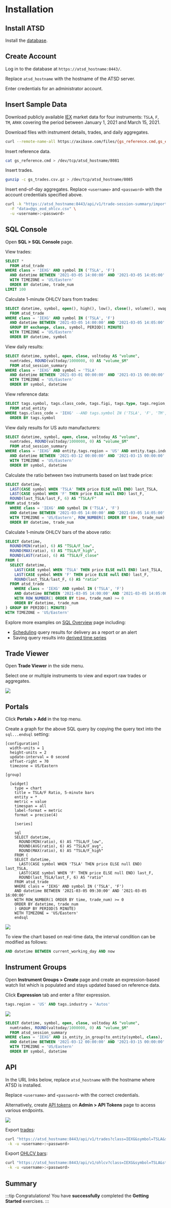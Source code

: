 # Installation

## Install ATSD

Install the [database](install.md).

## Create Account

Log in to the database at `https://atsd_hostname:8443/`.

Replace `atsd_hostname` with the hostname of the ATSD server.

Enter credentials for an administrator account.

## Insert Sample Data

Download publicly available [IEX](https://iextrading.com/apiexhibita/) market data for four instruments: `TSLA`, `F`, `TM`, `ARKK` covering the period between January 1, 2021 and March 15, 2021.

Download files with instrument details, trades, and daily aggregates.

```bash
curl --remote-name-all https://axibase.com/files/{gs_reference.cmd,gs_eod_ohlcv.csv,gs_trades.csv.gz}
```

Insert reference data.

```bash
cat gs_reference.cmd > /dev/tcp/atsd_hostname/8081
```

Insert trades.

```bash
gunzip -c gs_trades.csv.gz > /dev/tcp/atsd_hostname/8085
```

Insert end-of-day aggregates. Replace `<username>` and `<password>` with the account credentials specified above.

```bash
curl -k "https://atsd_hostname:8443/api/v1/trade-session-summary/import" \
  -F "data=@gs_eod_ohlcv.csv" \
  -u <username>:<password>
```

## SQL Console

Open **SQL > SQL Console** page.

View trades:

```sql
SELECT *
  FROM atsd_trade
WHERE class = 'IEXG' AND symbol IN ('TSLA', 'F')
  AND datetime BETWEEN '2021-03-05 14:00:00' AND '2021-03-05 14:05:00'
  WITH TIMEZONE = 'US/Eastern'
  ORDER BY datetime, trade_num
LIMIT 100
```

Calculate 1-minute OHLCV bars from trades:

```sql
SELECT datetime, symbol, open(), high(), low(), close(), volume(), vwap()
  FROM atsd_trade
WHERE class = 'IEXG' AND symbol IN ('TSLA', 'F')
  AND datetime BETWEEN '2021-03-05 14:00:00' AND '2021-03-05 14:05:00'
  GROUP BY exchange, class, symbol, PERIOD(1 MINUTE)
  WITH TIMEZONE = 'US/Eastern'
  ORDER BY datetime, symbol
```

View daily results:

```sql
SELECT datetime, symbol, open, close, voltoday AS "volume",
  numtrades, ROUND(valtoday/1000000, 0) AS "volume_$M"
  FROM atsd_session_summary
WHERE class = 'IEXG' AND symbol = 'TSLA'
  AND datetime BETWEEN '2021-03-01 00:00:00' AND '2021-03-15 00:00:00'
  WITH TIMEZONE = 'US/Eastern'
  ORDER BY symbol, datetime
```

View reference data:

```sql
SELECT tags.symbol, tags.class_code, tags.figi, tags.type, tags.region, tags.currency, tags.name
  FROM atsd_entity
WHERE tags.class_code = 'IEXG' --AND tags.symbol IN ('TSLA', 'F', 'TM', 'ARKK')
  ORDER BY tags.symbol
```

View daily results for US auto manufacturers:

```sql
SELECT datetime, symbol, open, close, voltoday AS "volume",
  numtrades, ROUND(valtoday/1000000, 0) AS "volume_$M"
  FROM atsd_session_summary
WHERE class = 'IEXG' AND entity.tags.region = 'US' AND entity.tags.industry = 'Autos'
  AND datetime BETWEEN '2021-03-12 00:00:00' AND '2021-03-15 00:00:00'
  WITH TIMEZONE = 'US/Eastern'
  ORDER BY symbol, datetime
```

Calculate the ratio between two instruments based on last trade price:

```sql
SELECT datetime,
  LAST(CASE symbol WHEN 'TSLA' THEN price ELSE null END) last_TSLA,
  LAST(CASE symbol WHEN 'F' THEN price ELSE null END) last_F,
  ROUND(last_TSLA/last_F, 6) AS "TSLA/F"
FROM atsd_trade
  WHERE class = 'IEXG' AND symbol IN ('TSLA', 'F')
  AND datetime BETWEEN '2021-03-05 14:00:00' AND '2021-03-05 14:05:00'
  WITH TIMEZONE = 'US/Eastern', ROW_NUMBER(1 ORDER BY time, trade_num) >= 0
  ORDER BY datetime, trade_num
```

Calculate 1-minute OHLCV bars of the above ratio:

```sql
SELECT datetime,
  ROUND(MIN(ratio), 6) AS "TSLA/F_low",
  ROUND(MAX(ratio), 6) AS "TSLA/F_high",
  ROUND(LAST(ratio), 6) AS "TSLA/F_close"
FROM (
  SELECT datetime,
    LAST(CASE symbol WHEN 'TSLA' THEN price ELSE null END) last_TSLA,
    LAST(CASE symbol WHEN 'F' THEN price ELSE null END) last_F,
    ROUND(last_TSLA/last_F, 6) AS "ratio"
  FROM atsd_trade
    WHERE class = 'IEXG' AND symbol IN ('TSLA', 'F')
    AND datetime BETWEEN '2021-03-05 14:00:00' AND '2021-03-05 14:05:00'
    WITH ROW_NUMBER(1 ORDER BY time, trade_num) >= 0
    ORDER BY datetime, trade_num
) GROUP BY PERIOD(1 MINUTE)
WITH TIMEZONE = 'US/Eastern'
```

Explore more examples on [SQL Overview](./sql.md) page including:

* [Scheduling](../sql/scheduled-sql.md) query results for delivery as a report or an alert
* Saving query results into [derived time series](../sql/scheduled-sql-store.md)

## Trade Viewer

Open **Trade Viewer** in the side menu.

Select one or multiple instruments to view and export raw trades or aggregates.

![](./images/trade_viewer_iesg.png)

## Portals

Click **Portals > Add** in the top menu.

Create a graph for the above SQL query by copying the query text into the `sql...endsql` setting:

```ls
[configuration]
  width-units = 1
  height-units = 2
  update-interval = 0 second
  offset-right = 70
  timezone = US/Eastern

[group]

  [widget]
    type = chart
    title = TSLA/F Ratio, 5-minute bars
    entity = *
    metric = value
    timespan = all
    label-format = metric
    format = precise(4)

    [series]

    sql
    SELECT datetime,
      ROUND(MIN(ratio), 6) AS "TSLA/F_low",
      ROUND(AVG(ratio), 6) AS "TSLA/F_avg",
      ROUND(MAX(ratio), 6) AS "TSLA/F_high"
    FROM (
    SELECT datetime,
      LAST(CASE symbol WHEN 'TSLA' THEN price ELSE null END) last_TSLA,
      LAST(CASE symbol WHEN 'F' THEN price ELSE null END) last_F,
      ROUND(last_TSLA/last_F, 6) AS "ratio"
    FROM atsd_trade
    WHERE class = 'IEXG' AND symbol IN ('TSLA', 'F')
    AND datetime BETWEEN '2021-03-05 09:30:00' AND '2021-03-05 16:00:00'
    WITH ROW_NUMBER(1 ORDER BY time, trade_num) >= 0
    ORDER BY datetime, trade_num
    ) GROUP BY PERIOD(5 MINUTE)
    WITH TIMEZONE = 'US/Eastern'
    endsql
```

![](./images/sql_portal_tsla_f_ratio.png)

To view the chart based on real-time data, the interval condition can be modified as follows:

```sql
AND datetime BETWEEN current_working_day AND now
```

## Instrument Groups

Open **Instrument Groups > Create** page and create an expression-based watch list which is populated and stays updated based on reference data.

Click **Expression** tab and enter a filter expression.

```sql
tags.region = 'US' AND tags.industry = 'Autos'
```

![](./images/iexg_auto_entity_group.png)

```sql
SELECT datetime, symbol, open, close, voltoday AS "volume",
  numtrades, ROUND(valtoday/1000000, 0) AS "volume_$M"
  FROM atsd_session_summary
WHERE class = 'IEXG' AND is_entity_in_group(to_entity(symbol, class), 'us-auto')
  AND datetime BETWEEN '2021-03-12 00:00:00' AND '2021-03-15 00:00:00'
  WITH TIMEZONE = 'US/Eastern'
  ORDER BY symbol, datetime
```

## API

In the URL links below, replace `atsd_hostname` with the hostname where ATSD is installed.

Replace `<username>` and `<password>` with the correct credentials.

Alternatively, create [API tokens](../administration/user-authentication.md#token-authentication) on **Admin > API Tokens** page to access various endpoints.

![](./images/api_token_get_trades.png)

Export [trades](./trades-export.md):

```bash
curl "https://atsd_hostname:8443/api/v1/trades?class=IEXG&symbol=TSLA&startDate=2021-03-05%2014%3A00%3A00-05%3A00&endDate=2021-03-05%2014%3A05%3A00-05%3A00" \
 -k -u <username>:<password>
```

Export [OHLCV bars](./ohlcv-export.md):

```bash
curl "https://atsd_hostname:8443/api/v1/ohlcv?class=IEXG&symbol=TSLA&startDate=2021-03-05%2014%3A00%3A00-05%3A00&endDate=2021-03-05%2014%3A05%3A00-05%3A00&period=1%20MINUTE" \
 -k -u <username>:<password>
```

## Summary

:::tip Congratulations!
You have **successfully** completed the **Getting Started** exercises.
:::